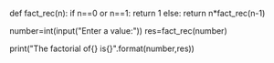 


def fact_rec(n):
   if n==0 or n==1:
     return 1
   else:
     return n*fact_rec(n-1)

number=int(input("Enter a value:"))
res=fact_rec(number)

print("The factorial of{} is{}".format(number,res))

